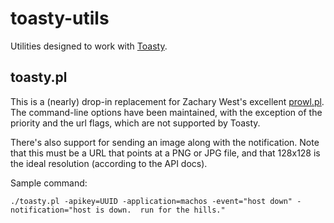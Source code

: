 toasty-utils
============

Utilities designed to work with [Toasty](http://supertoasty.com/ "Super
Toasty").

toasty.pl
---------

This is a (nearly) drop-in replacement for Zachary West's excellent
[prowl.pl](http://www.prowlapp.com/static/prowl.pl "Prowl Script").  The
command-line options have been maintained, with the exception of the
priority and the url flags, which are not supported by Toasty.

There's also support for sending an image along with the notification.  Note
that this must be a URL that points at a PNG or JPG file, and that 128x128 is
the ideal resolution (according to the API docs).

Sample command:

    ./toasty.pl -apikey=UUID -application=machos -event="host down" -notification="host is down.  run for the hills."


